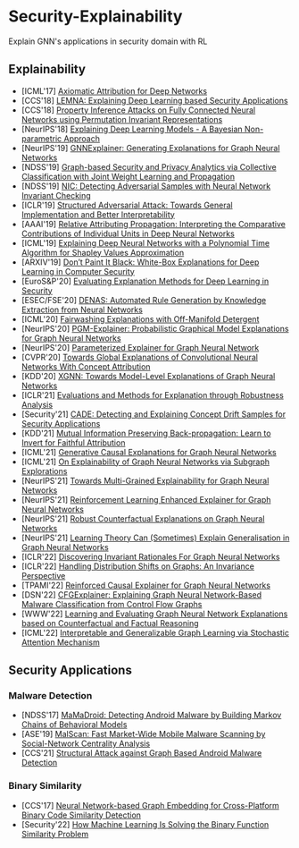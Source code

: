 # Security-Explainability
Explain GNN's applications in security domain with RL

## Explainability
- [ICML'17] [Axiomatic Attribution for Deep Networks](https://arxiv.org/pdf/1703.01365.pdf)
- [CCS'18] [LEMNA: Explaining Deep Learning based Security Applications](https://gangw.cs.illinois.edu/ccs18.pdf)
- [CCS'18] [Property Inference Attacks on Fully Connected Neural Networks using Permutation Invariant Representations](https://dl.acm.org/doi/pdf/10.1145/3243734.3243834)
- [NeurIPS'18] [Explaining Deep Learning Models - A Bayesian Non-parametric Approach](https://arxiv.org/pdf/1811.03422.pdf)
- [NeurIPS'19] [GNNExplainer: Generating Explanations for Graph Neural Networks](https://arxiv.org/pdf/1903.03894.pdf)
- [NDSS'19] [Graph-based Security and Privacy Analytics via Collective Classification with Joint Weight Learning and Propagation](https://www.ndss-symposium.org/wp-content/uploads/2019/02/ndss2019_11-1_Wang_paper.pdf)
- [NDSS'19] [NIC: Detecting Adversarial Samples with Neural Network Invariant Checking](https://www.ndss-symposium.org/wp-content/uploads/2019/02/ndss2019_03A-4_Ma_paper.pdf)
- [ICLR'19] [Structured Adversarial Attack: Towards General Implementation and Better Interpretability](https://arxiv.org/pdf/1808.01664.pdf)
- [AAAI'19] [Relative Attributing Propagation: Interpreting the Comparative Contributions of Individual Units in Deep Neural Networks](https://arxiv.org/pdf/1904.00605.pdf)
- [ICML'19] [Explaining Deep Neural Networks with a Polynomial Time Algorithm for Shapley Values Approximation](https://arxiv.org/pdf/1903.10992.pdf)
- [ARXIV'19] [Don’t Paint It Black: White-Box Explanations for Deep Learning in Computer Security](https://intellisec.de/pubs/2019-paint.pdf)
- [EuroS&P'20] [Evaluating Explanation Methods for Deep Learning in Security](https://arxiv.org/pdf/1906.02108.pdf)
- [ESEC/FSE'20] [DENAS: Automated Rule Generation by Knowledge Extraction from Neural Networks](http://youngwei.com/pdf/DENAS.pdf)
- [ICML'20] [Fairwashing Explanations with Off-Manifold Detergent](https://arxiv.org/pdf/2007.09969.pdf)
- [NeurIPS'20] [PGM-Explainer: Probabilistic Graphical Model Explanations for Graph Neural Networks](https://arxiv.org/pdf/2010.05788.pdf)
- [NeurIPS'20] [Parameterized Explainer for Graph Neural Network](https://arxiv.org/pdf/2011.04573.pdf)
- [CVPR'20] [Towards Global Explanations of Convolutional Neural Networks With Concept Attribution](https://openaccess.thecvf.com/content_CVPR_2020/papers/Wu_Towards_Global_Explanations_of_Convolutional_Neural_Networks_With_Concept_Attribution_CVPR_2020_paper.pdf)
- [KDD'20] [XGNN: Towards Model-Level Explanations of Graph Neural Networks](https://arxiv.org/pdf/2006.02587.pdf)
- [ICLR'21] [Evaluations and Methods for Explanation through Robustness Analysis](https://arxiv.org/pdf/2006.00442.pdf)
- [Security'21] [CADE: Detecting and Explaining Concept Drift Samples for Security Applications](https://www.usenix.org/system/files/sec21summer_yang.pdf)
- [KDD'21] [Mutual Information Preserving Back-propagation: Learn to Invert for Faithful Attribution](https://arxiv.org/pdf/2104.06629.pdf)
- [ICML'21] [Generative Causal Explanations for Graph Neural Networks](https://arxiv.org/pdf/2104.06643.pdf)
- [ICML'21] [On Explainability of Graph Neural Networks via Subgraph Explorations](https://arxiv.org/pdf/2102.05152.pdf)
- [NeurIPS'21] [Towards Multi-Grained Explainability for Graph Neural Networks](http://staff.ustc.edu.cn/~hexn/papers/nips21-explain-gnn.pdf)
- [NeurIPS'21] [Reinforcement Learning Enhanced Explainer for Graph Neural Networks](https://proceedings.neurips.cc/paper/2021/file/be26abe76fb5c8a4921cf9d3e865b454-Paper.pdf)
- [NeurIPS'21] [Robust Counterfactual Explanations on Graph Neural Networks](https://arxiv.org/pdf/2107.04086.pdf)
- [NeurIPS'21] [Learning Theory Can (Sometimes) Explain Generalisation in Graph Neural Networks](https://proceedings.neurips.cc/paper/2021/file/e34376937c784505d9b4fcd980c2f1ce-Paper.pdf)
- [ICLR'22] [Discovering Invariant Rationales For Graph Neural Networks](https://openreview.net/pdf?id=hGXij5rfiHw)
- [ICLR'22] [Handling Distribution Shifts on Graphs: An Invariance Perspective](https://openreview.net/pdf?id=FQOC5u-1egI)
- [TPAMI'22] [Reinforced Causal Explainer for Graph Neural Networks](https://arxiv.org/pdf/2204.11028.pdf)
- [DSN'22] [CFGExplainer: Explaining Graph Neural Network-Based Malware Classification from Control Flow Graphs](http://www.cs.binghamton.edu/~ghyan/papers/dsn22.pdf)
- [WWW'22] [Learning and Evaluating Graph Neural Network Explanations based on Counterfactual and Factual Reasoning](https://arxiv.org/pdf/2202.08816.pdf)
- [ICML'22] [Interpretable and Generalizable Graph Learning via Stochastic Attention Mechanism](https://arxiv.org/pdf/2201.12987.pdf)

## Security Applications
### Malware Detection
- [NDSS'17] [MaMaDroid: Detecting Android Malware by Building Markov Chains of Behavioral Models](https://www.ndss-symposium.org/wp-content/uploads/2017/09/ndss2017_03B-3_Mariconti_paper.pdf)
- [ASE'19] [MalScan: Fast Market-Wide Mobile Malware Scanning by Social-Network Centrality Analysis](https://wu-yueming.github.io/Files/ASE2019_MalScan.pdf)
- [CCS'21] [Structural Attack against Graph Based Android Malware Detection](https://www4.comp.polyu.edu.hk/~csxluo/HRAT.pdf)

### Binary Similarity
- [CCS'17] [Neural Network-based Graph Embedding for Cross-Platform Binary Code Similarity Detection](https://acmccs.github.io/papers/p363-xuAemb.pdf)
- [Security'22] [How Machine Learning Is Solving the Binary Function Similarity Problem](https://www.usenix.org/system/files/sec22fall_marcelli.pdf)
